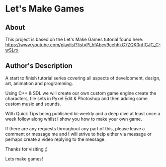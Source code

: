 # Let's Make Games

## About
This project is based on the Let's Make Games tutorial found here: https://www.youtube.com/playlist?list=PLhfAbcv9cehhkG7ZQK0nfIGJC_C-wSLrx

## Author's Description
A start to finish tutorial series covering all aspects of development, design, art, animation and programming. 

Using C++ & SDL we will create our own custom game engine create the characters, tile sets in Pyxel Edit & Photoshop and then adding some custom music and sounds.

With Quick Tips being published bi-weekly and a deep dive at least once a week follow along whilst I show you how to make your own game. 

If there are any requests throughout any part of this, please leave a comment or message me and I will strive to help either via message or perhaps create a video replying to the message.

Thanks for visiting ;)

Lets make games!